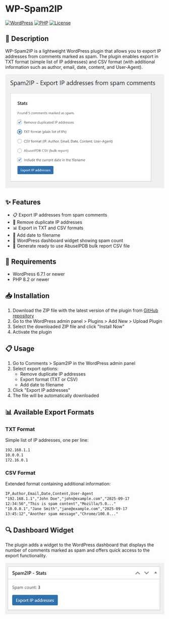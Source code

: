 # WP-Spam2IP

[![WordPress](https://img.shields.io/badge/WordPress-6.7.1%2B-blue)](https://wordpress.org/)
[![PHP](https://img.shields.io/badge/PHP-8.2%2B-purple)](https://php.net/)
[![License](https://img.shields.io/badge/License-MIT-green)](https://choosealicense.com/licenses/mit/)

## 📝 Description

WP-Spam2IP is a lightweight WordPress plugin that allows you to export IP addresses from comments marked as spam. The
plugin enables export in TXT format (simple list of IP addresses) and CSV format (with additional information such as
author, email, date, content, and User-Agent).

![main.png](docs/main.png)

## ✨ Features

- 📋 Export IP addresses from spam comments
- 🔄 Remove duplicate IP addresses
- 📊 Export in TXT and CSV formats
- 📅 Add date to filename
- 📱 WordPress dashboard widget showing spam count
- 🤖 Generate ready to use AbuseIPDB bulk report CSV file

## 🔧 Requirements

- WordPress 6.7.1 or newer
- PHP 8.2 or newer

## 📥 Installation

1. Download the ZIP file with the latest version of the plugin
   from [GitHub repository](https://github.com/MrBoombastic/wp-spam2ip/releases)
2. Go to the WordPress admin panel > Plugins > Add New > Upload Plugin
3. Select the downloaded ZIP file and click "Install Now"
4. Activate the plugin

## 📋 Usage

1. Go to Comments > Spam2IP in the WordPress admin panel
2. Select export options:
    - Remove duplicate IP addresses
    - Export format (TXT or CSV)
    - Add date to filename
3. Click "Export IP addresses"
4. The file will be automatically downloaded

## 📊 Available Export Formats

### TXT Format

Simple list of IP addresses, one per line:

```
192.168.1.1
10.0.0.1
172.16.0.1
```

### CSV Format

Extended format containing additional information:

```
IP,Author,Email,Date,Content,User-Agent
"192.168.1.1","John Doe","john@example.com","2025-09-17 12:34:56","This is spam content","Mozilla/5.0..."
"10.0.0.1","Jane Smith","jane@example.com","2025-09-17 13:45:12","Another spam message","Chrome/100.0..."
```

## 🔍 Dashboard Widget

The plugin adds a widget to the WordPress dashboard that displays the number of comments marked as spam and offers quick
access to the export functionality.

![widget.png](docs/widget.png)
